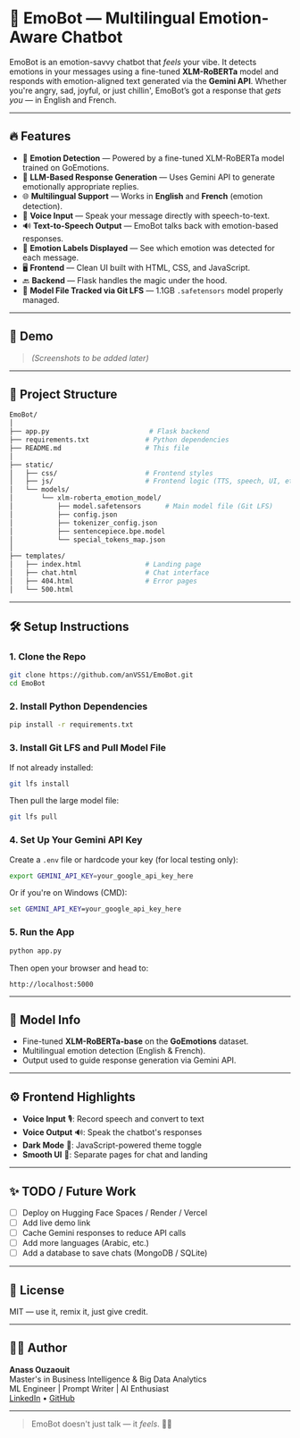 # 🧠 EmoBot — Multilingual Emotion-Aware Chatbot

EmoBot is an emotion-savvy chatbot that *feels* your vibe. It detects emotions in your messages using a fine-tuned **XLM-RoBERTa** model and responds with emotion-aligned text generated via the **Gemini API**. Whether you're angry, sad, joyful, or just chillin', EmoBot’s got a response that *gets you* — in English and French.

---

## 🔥 Features

- 🎯 **Emotion Detection** — Powered by a fine-tuned XLM-RoBERTa model trained on GoEmotions.
- 💬 **LLM-Based Response Generation** — Uses Gemini API to generate emotionally appropriate replies.
- 🌐 **Multilingual Support** — Works in **English** and **French** (emotion detection).
- 🎤 **Voice Input** — Speak your message directly with speech-to-text.
- 🔊 **Text-to-Speech Output** — EmoBot talks back with emotion-based responses.
- 🧠 **Emotion Labels Displayed** — See which emotion was detected for each message.
- 🖥️ **Frontend** — Clean UI built with HTML, CSS, and JavaScript.
- 🔙 **Backend** — Flask handles the magic under the hood.
- 🧳 **Model File Tracked via Git LFS** — 1.1GB `.safetensors` model properly managed.

---

## 🚀 Demo

> _(Screenshots to be added later)_

---

## 📁 Project Structure

```bash
EmoBot/
│
├── app.py                         # Flask backend
├── requirements.txt              # Python dependencies
├── README.md                     # This file
│
├── static/
│   ├── css/                      # Frontend styles
│   ├── js/                       # Frontend logic (TTS, speech, UI, etc.)
│   └── models/
│       └── xlm-roberta_emotion_model/
│           ├── model.safetensors      # Main model file (Git LFS)
│           ├── config.json
│           ├── tokenizer_config.json
│           ├── sentencepiece.bpe.model
│           └── special_tokens_map.json
│
├── templates/
│   ├── index.html                # Landing page
│   ├── chat.html                 # Chat interface
│   ├── 404.html                  # Error pages
│   └── 500.html
```

---

## 🛠️ Setup Instructions

### 1. Clone the Repo

```bash
git clone https://github.com/anVSS1/EmoBot.git
cd EmoBot
```

### 2. Install Python Dependencies

```bash
pip install -r requirements.txt
```

### 3. Install Git LFS and Pull Model File

If not already installed:

```bash
git lfs install
```

Then pull the large model file:

```bash
git lfs pull
```

### 4. Set Up Your Gemini API Key

Create a `.env` file or hardcode your key (for local testing only):

```bash
export GEMINI_API_KEY=your_google_api_key_here
```

Or if you're on Windows (CMD):

```cmd
set GEMINI_API_KEY=your_google_api_key_here
```

### 5. Run the App

```bash
python app.py
```

Then open your browser and head to:

```
http://localhost:5000
```

---

## 🧠 Model Info

- Fine-tuned **XLM-RoBERTa-base** on the **GoEmotions** dataset.
- Multilingual emotion detection (English & French).
- Output used to guide response generation via Gemini API.

---

## ⚙️ Frontend Highlights

- **Voice Input** 🎙: Record speech and convert to text
- **Voice Output** 🔊: Speak the chatbot's responses
- **Dark Mode** 🌙: JavaScript-powered theme toggle
- **Smooth UI** 💅: Separate pages for chat and landing

---

## ✨ TODO / Future Work

- [ ] Deploy on Hugging Face Spaces / Render / Vercel
- [ ] Add live demo link
- [ ] Cache Gemini responses to reduce API calls
- [ ] Add more languages (Arabic, etc.)
- [ ] Add a database to save chats (MongoDB / SQLite)

---

## 📜 License

MIT — use it, remix it, just give credit.

---

## 👨‍💻 Author

**Anass Ouzaouit**  
Master's in Business Intelligence & Big Data Analytics  
ML Engineer | Prompt Writer | AI Enthusiast  
[LinkedIn](https://linkedin.com/in/your-profile) • [GitHub](https://github.com/anVSS1)

---

> EmoBot doesn't just talk — it *feels*. 🧠💬
